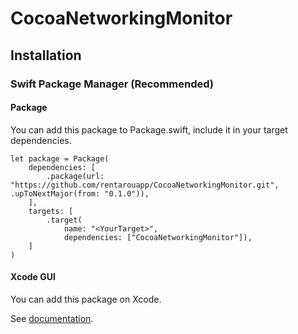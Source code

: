 # CocoaNetworkingMonitor

## Installation

### Swift Package Manager (Recommended)
#### Package

You can add this package to Package.swift, include it in your target dependencies.
```
let package = Package(
    dependencies: [
        .package(url: "https://github.com/rentarouapp/CocoaNetworkingMonitor.git", .upToNextMajor(from: "0.1.0")),
    ],
    targets: [
        .target(
            name: "<YourTarget>",
            dependencies: ["CocoaNetworkingMonitor"]),
    ]
)
```
#### Xcode GUI

You can add this package on Xcode.

See [documentation](https://developer.apple.com/documentation/xcode/adding-package-dependencies-to-your-app).
